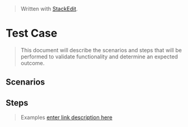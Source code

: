 
> Written with [StackEdit](https://stackedit.io/).
# Test Case
> This document will describe the scenarios and steps that will be performed to validate functionality and determine an expected outcome.
## Scenarios
## Steps
> Examples
> [enter link description here](https://github.com/chaswiso/portfolio/blob/main/images/Audit%20Report%20-%20Customer%20Activity%20-%20TestRail.pdf)
<!--stackedit_data:
eyJoaXN0b3J5IjpbMTk3NjMyMjAwMCwtNTA0NjUxNiwxNzk5MD
AwMzk5LDczMDk5ODExNl19
-->
